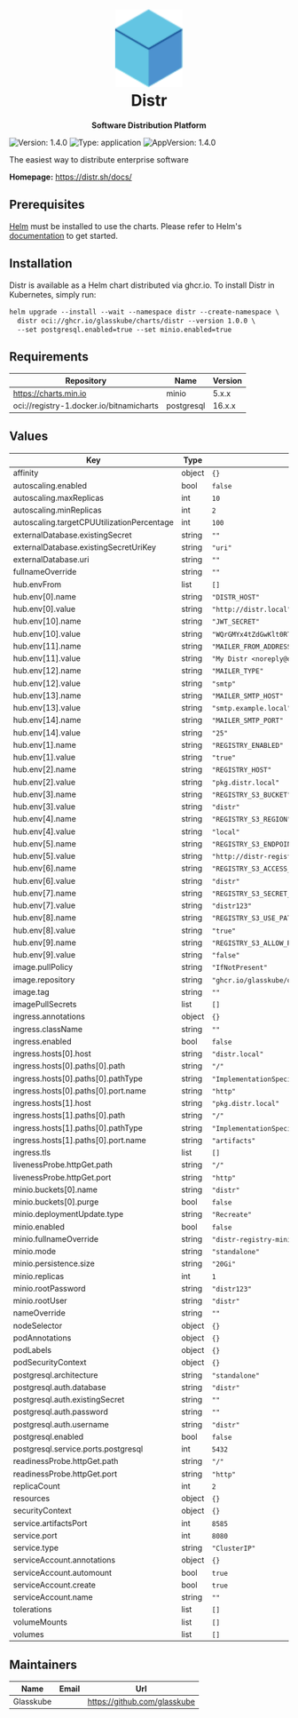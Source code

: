 <h1 align="center">
  <a href="https://distr.sh/" target="_blank">
    <img alt="" src="https://github.com/glasskube/distr/raw/refs/heads/main/frontend/ui/public/distr-logo.svg" style="height: 5em;">
  </a>
  <br>
  Distr
</h1>

<div align="center">

**Software Distribution Platform**

</div>

![Version: 1.4.0](https://img.shields.io/badge/Version-1.4.0-informational?style=flat-square) ![Type: application](https://img.shields.io/badge/Type-application-informational?style=flat-square) ![AppVersion: 1.4.0](https://img.shields.io/badge/AppVersion-1.4.0-informational?style=flat-square)

The easiest way to distribute enterprise software

**Homepage:** <https://distr.sh/docs/>

## Prerequisites

[Helm](https://helm.sh) must be installed to use the charts. Please refer to Helm's [documentation](https://helm.sh/docs) to get started.

## Installation

Distr is available as a Helm chart distributed via ghcr.io.
To install Distr in Kubernetes, simply run:

<!-- x-release-please-start-version -->

```shell
helm upgrade --install --wait --namespace distr --create-namespace \
  distr oci://ghcr.io/glasskube/charts/distr --version 1.0.0 \
  --set postgresql.enabled=true --set minio.enabled=true
```

<!-- x-release-please-end -->

## Requirements

| Repository | Name | Version |
|------------|------|---------|
| https://charts.min.io | minio | 5.x.x |
| oci://registry-1.docker.io/bitnamicharts | postgresql | 16.x.x |

## Values

| Key | Type | Default | Description |
|-----|------|---------|-------------|
| affinity | object | `{}` |  |
| autoscaling.enabled | bool | `false` |  |
| autoscaling.maxReplicas | int | `10` |  |
| autoscaling.minReplicas | int | `2` |  |
| autoscaling.targetCPUUtilizationPercentage | int | `100` |  |
| externalDatabase.existingSecret | string | `""` |  |
| externalDatabase.existingSecretUriKey | string | `"uri"` |  |
| externalDatabase.uri | string | `""` |  |
| fullnameOverride | string | `""` |  |
| hub.envFrom | list | `[]` |  |
| hub.env[0].name | string | `"DISTR_HOST"` |  |
| hub.env[0].value | string | `"http://distr.local"` |  |
| hub.env[10].name | string | `"JWT_SECRET"` |  |
| hub.env[10].value | string | `"WQrGMYx4tZdGwKlt0RTrhMzfQ+j1wr6z7oRWfmGlETk="` |  |
| hub.env[11].name | string | `"MAILER_FROM_ADDRESS"` |  |
| hub.env[11].value | string | `"My Distr <noreply@distr.local>"` |  |
| hub.env[12].name | string | `"MAILER_TYPE"` |  |
| hub.env[12].value | string | `"smtp"` |  |
| hub.env[13].name | string | `"MAILER_SMTP_HOST"` |  |
| hub.env[13].value | string | `"smtp.example.local"` |  |
| hub.env[14].name | string | `"MAILER_SMTP_PORT"` |  |
| hub.env[14].value | string | `"25"` |  |
| hub.env[1].name | string | `"REGISTRY_ENABLED"` |  |
| hub.env[1].value | string | `"true"` |  |
| hub.env[2].name | string | `"REGISTRY_HOST"` |  |
| hub.env[2].value | string | `"pkg.distr.local"` |  |
| hub.env[3].name | string | `"REGISTRY_S3_BUCKET"` |  |
| hub.env[3].value | string | `"distr"` |  |
| hub.env[4].name | string | `"REGISTRY_S3_REGION"` |  |
| hub.env[4].value | string | `"local"` |  |
| hub.env[5].name | string | `"REGISTRY_S3_ENDPOINT"` |  |
| hub.env[5].value | string | `"http://distr-registry-minio:9000"` |  |
| hub.env[6].name | string | `"REGISTRY_S3_ACCESS_KEY_ID"` |  |
| hub.env[6].value | string | `"distr"` |  |
| hub.env[7].name | string | `"REGISTRY_S3_SECRET_ACCESS_KEY"` |  |
| hub.env[7].value | string | `"distr123"` |  |
| hub.env[8].name | string | `"REGISTRY_S3_USE_PATH_STYLE"` |  |
| hub.env[8].value | string | `"true"` |  |
| hub.env[9].name | string | `"REGISTRY_S3_ALLOW_REDIRECT"` |  |
| hub.env[9].value | string | `"false"` |  |
| image.pullPolicy | string | `"IfNotPresent"` |  |
| image.repository | string | `"ghcr.io/glasskube/distr"` |  |
| image.tag | string | `""` |  |
| imagePullSecrets | list | `[]` |  |
| ingress.annotations | object | `{}` |  |
| ingress.className | string | `""` |  |
| ingress.enabled | bool | `false` |  |
| ingress.hosts[0].host | string | `"distr.local"` |  |
| ingress.hosts[0].paths[0].path | string | `"/"` |  |
| ingress.hosts[0].paths[0].pathType | string | `"ImplementationSpecific"` |  |
| ingress.hosts[0].paths[0].port.name | string | `"http"` |  |
| ingress.hosts[1].host | string | `"pkg.distr.local"` |  |
| ingress.hosts[1].paths[0].path | string | `"/"` |  |
| ingress.hosts[1].paths[0].pathType | string | `"ImplementationSpecific"` |  |
| ingress.hosts[1].paths[0].port.name | string | `"artifacts"` |  |
| ingress.tls | list | `[]` |  |
| livenessProbe.httpGet.path | string | `"/"` |  |
| livenessProbe.httpGet.port | string | `"http"` |  |
| minio.buckets[0].name | string | `"distr"` |  |
| minio.buckets[0].purge | bool | `false` |  |
| minio.deploymentUpdate.type | string | `"Recreate"` |  |
| minio.enabled | bool | `false` |  |
| minio.fullnameOverride | string | `"distr-registry-minio"` |  |
| minio.mode | string | `"standalone"` |  |
| minio.persistence.size | string | `"20Gi"` |  |
| minio.replicas | int | `1` |  |
| minio.rootPassword | string | `"distr123"` |  |
| minio.rootUser | string | `"distr"` |  |
| nameOverride | string | `""` |  |
| nodeSelector | object | `{}` |  |
| podAnnotations | object | `{}` |  |
| podLabels | object | `{}` |  |
| podSecurityContext | object | `{}` |  |
| postgresql.architecture | string | `"standalone"` |  |
| postgresql.auth.database | string | `"distr"` |  |
| postgresql.auth.existingSecret | string | `""` |  |
| postgresql.auth.password | string | `""` |  |
| postgresql.auth.username | string | `"distr"` |  |
| postgresql.enabled | bool | `false` |  |
| postgresql.service.ports.postgresql | int | `5432` |  |
| readinessProbe.httpGet.path | string | `"/"` |  |
| readinessProbe.httpGet.port | string | `"http"` |  |
| replicaCount | int | `2` |  |
| resources | object | `{}` |  |
| securityContext | object | `{}` |  |
| service.artifactsPort | int | `8585` |  |
| service.port | int | `8080` |  |
| service.type | string | `"ClusterIP"` |  |
| serviceAccount.annotations | object | `{}` |  |
| serviceAccount.automount | bool | `true` |  |
| serviceAccount.create | bool | `true` |  |
| serviceAccount.name | string | `""` |  |
| tolerations | list | `[]` |  |
| volumeMounts | list | `[]` |  |
| volumes | list | `[]` |  |

## Maintainers

| Name | Email | Url |
| ---- | ------ | --- |
| Glasskube |  | <https://github.com/glasskube> |

